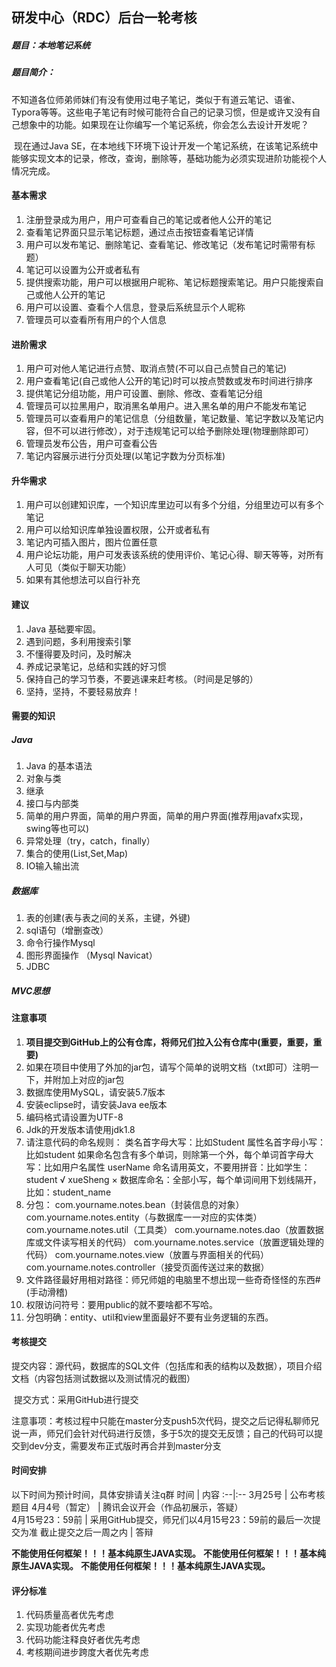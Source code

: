 ## 研发中心（RDC）后台一轮考核
##### 题目：本地笔记系统
##### 题目简介：

​	不知道各位师弟师妹们有没有使用过电子笔记，类似于有道云笔记、语雀、Typora等等。这些电子笔记有时候可能符合自己的记录习惯，但是或许又没有自己想象中的功能。如果现在让你编写一个笔记系统，你会怎么去设计开发呢？

​	现在通过Java SE，在本地线下环境下设计开发一个笔记系统，在该笔记系统中能够实现文本的记录，修改，查询，删除等，基础功能为必须实现进阶功能视个人情况完成。

#### 基本需求

1. 注册登录成为用户，用户可查看自己的笔记或者他人公开的笔记
2. 查看笔记界面只显示笔记标题，通过点击按钮查看笔记详情
3. 用户可以发布笔记、删除笔记、查看笔记、修改笔记（发布笔记时需带有标题）
4. 笔记可以设置为公开或者私有
5. 提供搜索功能，用户可以根据用户昵称、笔记标题搜索笔记。用户只能搜索自己或他人公开的笔记
6. 用户可以设置、查看个人信息，登录后系统显示个人昵称
7. 管理员可以查看所有用户的个人信息

#### 进阶需求

1. 用户可对他人笔记进行点赞、取消点赞(不可以自己点赞自己的笔记)
2. 用户查看笔记(自己或他人公开的笔记)时可以按点赞数或发布时间进行排序
3. 提供笔记分组功能，用户可设置、删除、修改、查看笔记分组
4. 管理员可以拉黑用户，取消黑名单用户。进入黑名单的用户不能发布笔记
5. 管理员可以查看用户的笔记信息（分组数量，笔记数量、笔记字数以及笔记内容，但不可以进行修改），对于违规笔记可以给予删除处理(物理删除即可）
7. 管理员发布公告，用户可查看公告
8. 笔记内容展示进行分页处理(以笔记字数为分页标准)


#### 升华需求
1. 用户可以创建知识库，一个知识库里边可以有多个分组，分组里边可以有多个笔记
2. 用户可以给知识库单独设置权限，公开或者私有
3. 笔记内可插入图片，图片位置任意
4. 用户论坛功能，用户可发表该系统的使用评价、笔记心得、聊天等等，对所有人可见（类似于聊天功能）
5. 如果有其他想法可以自行补充

#### 建议
1. Java 基础要牢固。
2. 遇到问题，多利用搜索引擎
3. 不懂得要及时问，及时解决
4. 养成记录笔记，总结和实践的好习惯
5. 保持自己的学习节奏，不要逃课来赶考核。（时间是足够的）
6. 坚持，坚持，不要轻易放弃！

#### 需要的知识
##### Java
1. Java 的基本语法
2. 对象与类
3. 继承
4. 接口与内部类
5. 简单的用户界面，简单的用户界面，简单的用户界面(推荐用javafx实现，swing等也可以)
6. 异常处理（try，catch，finally）
7. 集合的使用(List,Set,Map)
8. IO输入输出流
##### 数据库
1. 表的创建(表与表之间的关系，主键，外键)
2. sql语句（增删查改）
3. 命令行操作Mysql
4. 图形界面操作 （Mysql Navicat）
5. JDBC
##### MVC思想

#### 注意事项

1.  **项目提交到GitHub上的公有仓库，将师兄们拉入公有仓库中(重要，重要，重要)**
2. 如果在项目中使用了外加的jar包，请写个简单的说明文档（txt即可）注明一下，并附加上对应的jar包
3. 数据库使用MySQL，请安装5.7版本
4. 安装eclipse时，请安装Java ee版本
5. 编码格式请设置为UTF-8
6. Jdk的开发版本请使用jdk1.8
7. 请注意代码的命名规则：
   类名首字母大写：比如Student
   属性名首字母小写：比如student
   如果命名包含有多个单词，则除第一个外，每个单词首字母大写：比如用户名属性 userName
   命名请用英文，不要用拼音：比如学生：student √  xueSheng ×
   数据库命名：全部小写，每个单词间用下划线隔开，比如：student_name
8. 分包：
   com.yourname.notes.bean（封装信息的对象）
   com.yourname.notes.entity（与数据库一一对应的实体类）
   com.yourname.notes.util（工具类）
   com.yourname.notes.dao（放置数据库或文件读写相关的代码）
   com.yourname.notes.service（放置逻辑处理的代码）
   com.yourname.notes.view（放置与界面相关的代码）
   com.yourname.notes.controller（接受页面传送过来的数据）
9. 文件路径最好用相对路径：师兄师姐的电脑里不想出现一些奇奇怪怪的东西#(手动滑稽)
10. 权限访问符号：要用public的就不要啥都不写哈。
11. 分包明确：entity、util和view里面最好不要有业务逻辑的东西。

#### 考核提交  
​	提交内容：源代码，数据库的SQL文件（包括库和表的结构以及数据），项目介绍文档（内容包括测试数据以及测试情况的截图）

​	提交方式：采用GitHub进行提交

​	注意事项：考核过程中只能在master分支push5次代码，提交之后记得私聊师兄说一声，师兄们会针对代码进行反馈，多于5次的提交无反馈；自己的代码可以提交到dev分支，需要发布正式版时再合并到master分支

#### 时间安排  
以下时间为预计时间，具体安排请关注q群
时间  | 内容
:--|:--
3月25号	 | 公布考核题目
4月4号（暂定）	 | 腾讯会议开会（作品初展示，答疑）  
4月15号23：59前 | 采用GitHub提交，师兄们以4月15号23：59前的最后一次提交为准 
 截止提交之后一周之内 | 答辩

**不能使用任何框架！！！基本纯原生JAVA实现。**
**不能使用任何框架！！！基本纯原生JAVA实现。**
**不能使用任何框架！！！基本纯原生JAVA实现。**

#### 评分标准
1. 代码质量高者优先考虑
2. 实现功能者优先考虑
3. 代码功能注释良好者优先考虑
4. 考核期间进步跨度大者优先考虑	


